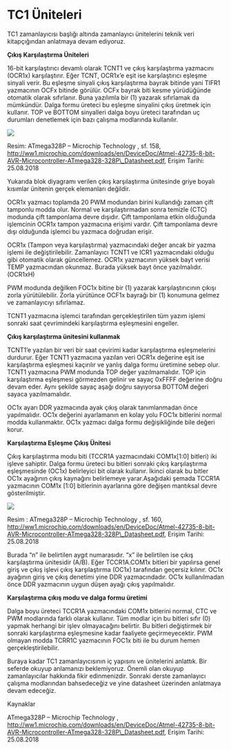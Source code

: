 # TC1 Üniteleri

TC1 zamanlayıcısı başlığı altında zamanlayıcı ünitelerini teknik veri kitapçığından anlatmaya devam ediyoruz.

**Çıkış Karşılaştırma Üniteleri**

16-bit karşılaştırıcı devamlı olarak TCNT1 ve çıkış karşılaştırma yazmacını \(OCR1x\) karşılaştırır. Eğer TCNT, OCR1x’e eşit ise karşılaştırıcı eşleşme sinyali verir. Bu eşleşme sinyali çıkış karşılaştırma bayrak bitinde yani TIFR1 yazmacının OCFx bitinde görülür. OCFx bayrak biti kesme yürüdüğünde otomatik olarak sıfırlanır. Buna yazılımla bir \(1\) yazarak sıfırlamak da mümkündür. Dalga formu üreteci bu eşleşme sinyalini çıkış üretmek için kullanır. TOP ve BOTTOM sinyalleri dalga boyu üreteci tarafından uç durumları denetlemek için bazı çalışma modlarında kullanılır.

[![](http://www.lojikprob.com/wp-content/uploads/2018/08/tc14.png)](http://www.lojikprob.com/diger/c-ile-avr-programlama-30-tc1-uniteleri/attachment/tc14/)

Resim: ATmega328P – Microchip Technology , sf. 158, http://ww1.microchip.com/downloads/en/DeviceDoc/Atmel-42735-8-bit-AVR-Microcontroller-ATmega328-328P\_Datasheet.pdf, Erişim Tarihi: 25.08.2018

Yukarıda blok diyagramı verilen çıkış karşılaştırma ünitesinde griye boyalı kısımlar ünitenin gerçek elemanları değildir.

OCR1x yazmacı toplamda 20 PWM modundan birini kullandığı zaman çift tamponlu modda olur. Normal ve karşılaştırmadan sonra temizle \(CTC\) modunda çift tamponlama devre dışıdır. Çift tamponlama etkin olduğunda işlemcinin OCR1x tampon yazmacına erişimi vardır. Çift tamponlama devre dışı olduğunda işlemci bu yazmaca doğrudan erişir.

OCR1x \(Tampon veya karşılaştırma\) yazmacındaki değer ancak bir yazma işlemi ile değiştirilebilir. Zamanlayıcı TCNT1 ve ICR1 yazmacındaki olduğu gibi otomatik olarak güncellemez. OCR1x yazmacının yüksek bayt verisi TEMP yazmacından okunmaz. Burada yüksek bayt önce yazılmalıdır. \(OCR1xH\)

PWM modunda değilken FOC1x bitine bir \(1\) yazarak karşılaştırıcının çıkışı zorla yürütülebilir. Zorla yürütünce OCF1x bayrağı bir \(1\) konumuna gelmez ve zamanlayıcıyı sıfırlamaz.

TCNT1 yazmacına işlemci tarafından gerçekleştirilen tüm yazım işlemi sonraki saat çevrimindeki karşılaştırma eşleşmesini engeller.

**Çıkış karşılaştırma ünitesini kullanmak**

TCNT1’e yazılan bir veri bir saat çevirimi kadar karşılaştırma eşleşmelerini durdurur. Eğer TCNT1 yazmacına yazılan veri OCR1x değerine eşit ise karşılaştırma eşleşmesi kaçırılır ve yanlış dalga formu üretimine sebep olur. TCNT1 yazmacına PWM modunda TOP değer yazılmamalıdır. TOP için karşılaştırma eşleşmesi görmezden gelinir ve sayaç 0xFFFF değerine doğru devam eder. Aynı şekilde sayaç aşağı doğru sayıyorsa BOTTOM değeri sayaca yazılmamalıdır.

OC1x ayarı DDR yazmacında ayak çıkış olarak tanımlanmadan önce yapılmalıdır. OC1x değerini ayarlamanın en kolay yolu FOC1x bitlerini normal modda kullanmaktır. OC1x yazmacı dalga formu değişikliğinde bile değeri korur.

**Karşılaştırma Eşleşme Çıkış Ünitesi**

Çıkış karşılaştırma modu biti \(TCCR1A yazmacındaki COM1x\[1:0\] bitleri\) iki işleve sahiptir. Dalga formu üreteci bu bitleri sonraki çıkış karşılaştırma eşleşmesinde \(OC1x\) belirleyici bit olarak kullanır.  İkinci olarak bu bitler OC1x ayağının çıkış kaynağını belirlemeye yarar.Aşağıdaki şemada TCCR1A yazmacının COM1x \[1:0\] bitlerinin ayarlarına göre değişen mantıksal devre gösterilmiştir.

[![](http://www.lojikprob.com/wp-content/uploads/2018/08/tc111.png)](http://www.lojikprob.com/diger/c-ile-avr-programlama-30-tc1-uniteleri/attachment/tc111/)

Resim : ATmega328P – Microchip Technology , sf. 160, http://ww1.microchip.com/downloads/en/DeviceDoc/Atmel-42735-8-bit-AVR-Microcontroller-ATmega328-328P\_Datasheet.pdf, Erişim Tarihi: 25.08.2018

Burada “n” ile belirtilen aygıt numarasıdır. “x” ile belirtilen ise çıkış karşılaştırma ünitesidir \(A/B\). Eğer TCCR1A.COM1x bitleri bir yapılırsa genel giriş ve çıkış işlevi çıkış karşılaştırma \(OC1x\) tarafından geçersiz kılınır. OC1x ayağının giriş ve çıkış denetimi yine DDR yazmacındadır. OC1x kullanılmadan önce DDR yazmacının uygun düşen ayağı çıkış yapılmalıdır.

**Karşılaştırma çıkış modu ve dalga formu üretimi**

Dalga boyu üreteci TCCR1A yazmacındaki COM1x bitlerini normal, CTC ve PWM modlarında farklı olarak kullanır. Tüm modlar için bu bitleri sıfır \(0\) yapmak herhangi bir işlev olmayacağını belirtir. Bu bitleri değiştirmek bir sonraki karşılaştırma eşleşmesine kadar faaliyete geçirmeyecektir. PWM olmayan modda TCRR1C yazmacının FOC1x biti ile bu durum hemen gerçekleştirilebilir.

Buraya kadar TC1 zamanlayıcısının iç yapısını ve ünitelerini anlattık. Bir seferde okuyup anlamanızı beklemiyoruz. Önemli olan okuyup zamanlayıcılar hakkında fikir edinmenizdir. Sonraki derste zamanlayıcı çalışma modlarından bahsedeceğiz ve yine datasheet üzerinden anlatmaya devam edeceğiz.

Kaynaklar

ATmega328P – Microchip Technology , http://ww1.microchip.com/downloads/en/DeviceDoc/Atmel-42735-8-bit-AVR-Microcontroller-ATmega328-328P\_Datasheet.pdf, Erişim Tarihi: 25.08.2018

